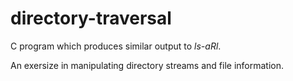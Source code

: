 # directory-traversal
C program which produces similar output to *ls-aRl*.

An exersize in manipulating directory streams and file information.
